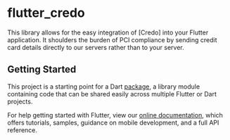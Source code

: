 # flutter_credo

This library allows for the easy integration of [Credo] into your Flutter application. It shoulders the burden of PCI compliance by sending credit card details directly to our servers rather than to your server.

## Getting Started

This project is a starting point for a Dart
[package](https://flutter.dev/developing-packages/),
a library module containing code that can be shared easily across
multiple Flutter or Dart projects.

For help getting started with Flutter, view our 
[online documentation](https://flutter.dev/docs), which offers tutorials, 
samples, guidance on mobile development, and a full API reference.

